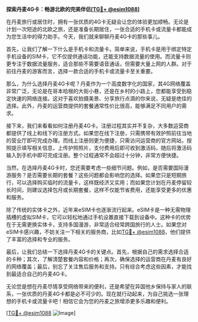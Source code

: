 **探索丹麦4G卡：畅游北欧的完美伴侣[[TG💪+ @esim1088](https://t.me/s/esim1088)]**

在丹麦旅行或居住时，拥有一张优质的4G卡无疑会让您的体验更加顺畅。无论是计划一次短途的北欧之旅，还是准备长期居住，一张合适的手机卡或流量卡都能成为您生活中的得力助手。今天，我们就来聊聊丹麦4G卡的那些事儿。

首先，让我们了解一下什么是手机卡和流量卡。简单来说，手机卡是用于绑定特定手机设备的SIM卡，它不仅提供通话功能，还能支持数据流量的使用。而流量卡则更专注于数据流量服务，适合那些不需要语音通话，但需要大量上网的人群。对于前往丹麦的游客而言，选择一款合适的手机卡或流量卡至关重要。

那么，为什么选择丹麦4G卡呢？丹麦作为一个高度数字化的国家，其4G网络覆盖非常广泛，无论是在哥本哈根的大街小巷，还是在乡村的小路上，您都能享受到稳定快速的网络连接。这对于喜欢拍摄美景、分享旅行点滴的你来说，无疑是绝佳的选择。此外，丹麦的运营商提供的套餐通常性价比很高，能够满足不同用户的需求。

接下来，我们来看看如何注册丹麦4G卡。注册过程其实并不复杂，大多数运营商都提供了线上和线下的注册方式。如果您在线下注册，只需携带有效护照前往当地的营业厅即可完成办理。而线上注册则更为便捷，只需访问运营商的官方网站，按照提示填写相关信息，上传护照照片，支付费用后即可收到激活码，随后将激活码输入到手机中即可完成注册。整个过程通常不会超过十分钟，非常方便快捷。

当然，在选择丹麦4G卡时，您还需要考虑一些细节问题。例如，是否需要国际漫游服务？是否需要长期的套餐？这些问题都会影响您的选择。如果您只是短期旅行，可以选择购买临时的流量卡，这样既经济又实用；而如果您计划在丹麦停留较长时间，则建议选择包月或长期套餐，这样不仅能节省费用，还能享受更多的优惠和服务。

除了传统的实体卡之外，近年来eSIM卡也逐渐流行起来。eSIM卡是一种无需物理插槽的虚拟SIM卡，它可以轻松地通过手机设置直接下载到设备中。这种卡的优势在于无需更换实体卡，支持多国漫游，非常适合经常跨国旅行的人士。如果您对eSIM卡感兴趣，不妨关注一下相关的服务商，比如[TG💪+ @esim1088](https://t.me/s/esim1088)，他们提供了丰富的选择和专业的服务。

最后，让我们总结一下选择丹麦4G卡的关键点。首先，根据自己的需求选择合适的卡种；其次，了解清楚套餐内容和价格；再次，确保选择的运营商在丹麦有良好的网络覆盖；最后，别忘了关注售后服务和支持。只有综合考虑这些因素，才能找到最适合自己的丹麦4G卡。

无论您是想在丹麦尽情享受网络带来的便利，还是希望在异国他乡保持与家人的联系，一张优质的丹麦4G卡都是必不可少的。现在就行动起来，为自己挑选一张理想的手机卡或流量卡吧！相信它会为您的丹麦之旅增添更多乐趣和便利。

[[TG💪+ @esim1088](https://t.me/s/esim1088) ![Image](https://i.postimg.cc/4NQfJmqS/Snipaste-2025-05-13-00-14-12.png)]